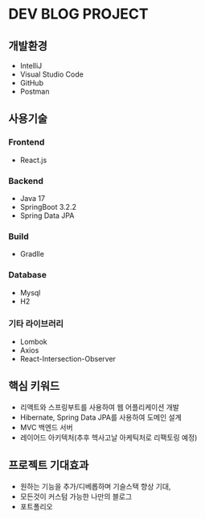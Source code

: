 #  DEV BLOG PROJECT

## 개발환경
- IntelliJ
- Visual Studio Code
- GitHub
- Postman

## 사용기술
### Frontend
- React.js

### Backend
- Java 17
- SpringBoot 3.2.2
- Spring Data JPA

### Build
- Gradlle

### Database
- Mysql
- H2

### 기타 라이브러리
- Lombok
- Axios
- React-Intersection-Observer

## 핵심 키워드
- 리액트와 스프링부트를 사용하여 웹 어플리케이션 개발
- Hibernate, Spring Data JPA를 사용하여 도메인 설계
- MVC 백엔드 서버
- 레이어드 아키텍처(추후 헥사고날 아케틱처로 리팩토링 예정)

## 프로젝트 기대효과
- 원하는 기능을 추가/디베롭하며 기슬스택 향상 기대, 
- 모든것이 커스텀 가능한 나만의 블로그
- 포트폴리오


